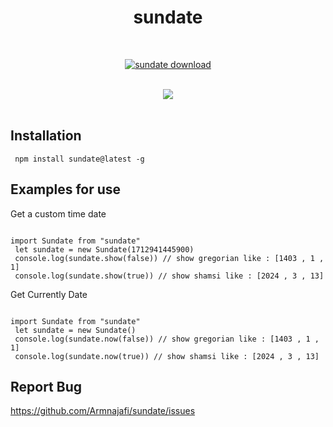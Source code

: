 <div align="center">

<h1>sundate</h1>

<br>

 <a href="https://www.npmjs.com/package/sundate"><img src="https://nodei.co/npm/sundate.png?downloads=true&stars=true" alt="sundate download"></a>

 <br>

 <img src="https://img.shields.io/npm/dt/sundate.png">

</div>

<br>



## Installation

` npm install sundate@latest -g`

## Examples for use


Get a custom time date
```JS

import Sundate from "sundate"
 let sundate = new Sundate(1712941445900)
 console.log(sundate.show(false)) // show gregorian like : [1403 , 1 , 1]
 console.log(sundate.show(true)) // show shamsi like : [2024 , 3 , 13]

```


Get Currently Date
```JS

import Sundate from "sundate"
 let sundate = new Sundate()
 console.log(sundate.now(false)) // show gregorian like : [1403 , 1 , 1]
 console.log(sundate.now(true)) // show shamsi like : [2024 , 3 , 13]

```


## Report Bug
https://github.com/Armnajafi/sundate/issues